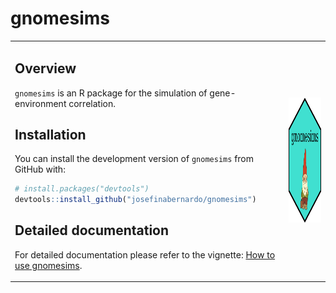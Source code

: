 # gnomesims

<table>
<tr>
<td>
  
## Overview

`gnomesims` is an R package for the simulation of gene-environment correlation.

## Installation

You can install the development version of `gnomesims` from GitHub with:

```r
# install.packages("devtools")
devtools::install_github("josefinabernardo/gnomesims")
```

## Detailed documentation

For detailed documentation please refer to the vignette: [How to use gnomesims](https://josefinabernardo.github.io/gnomesims/articles/gnomesims.html).

</td>
<td>

<img src="man/figures/logo.png" style="height:200px; width:200px;" alt="Gnomesims Logo" />

</td>
</tr>
</table>

